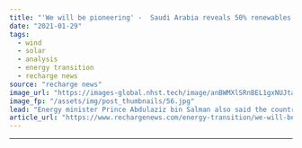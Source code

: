 ```yaml
---
title: "'We will be pioneering' -  Saudi Arabia reveals 50% renewables goal by 2030, but is that realistic?"
date: "2021-01-29"
tags: 
  - wind
  - solar
  - analysis
  - energy transition
  - recharge news
source: "recharge news"
image_url: "https://images-global.nhst.tech/image/anBWMXlSRnBEL1gxNUJtaWRKQlVNd2oxSlhxMFMxcDdrdVUvMGxzVjd6RT0=/nhst/binary/78639a4d8c627b5d32d192a4dfd4da75"
image_fp: "/assets/img/post_thumbnails/56.jpg"
lead: "Energy minister Prince Abdulaziz bin Salman also said the country was committed to achieving carbon neutrality, but did not set a date to achieve such a target"
article_url: "https://www.rechargenews.com/energy-transition/we-will-be-pioneering-saudi-arabia-reveals-50-renewables-goal-by-2030-but-is-that-realistic-/2-1-954094"
---
```


---
